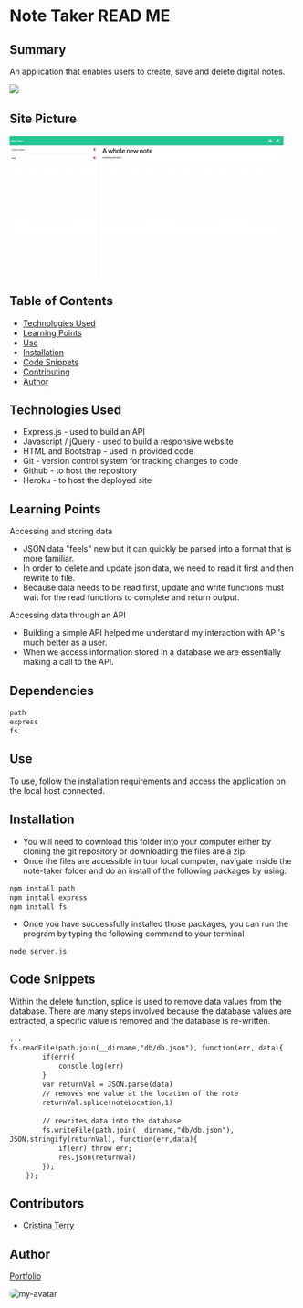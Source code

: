 # Note Taker READ ME
        
## Summary
        
An application that enables users to create, save and delete digital notes. 

<img src='https://img.shields.io/static/v1?label=License&message=MIT&color=brightgreen'> 

## Site Picture

![site](./public/assets/site-example.gif)
        
## Table of Contents

- [Technologies Used](#Technologies-Used)
- [Learning Points](#Learning-Points)
- [Use](#Use)
- [Installation](#Installation)
- [Code Snippets](#Code-Snippets)
- [Contributing](#Contributing)
- [Author](#Author)
        
## Technologies Used
- Express.js - used to build an API
- Javascript / jQuery - used to build a responsive website
- HTML and Bootstrap - used in provided code
- Git - version control system for tracking changes to code
- Github - to host the repository
- Heroku - to host the deployed site

## Learning Points

Accessing and storing data
- JSON data "feels" new but it can quickly be parsed into a format that is more familiar.
- In order to delete and update json data, we need to read it first and then rewrite to file.
- Because data needs to be read first, update and write functions must wait for the read functions to complete and return output.

Accessing data through an API
- Building a simple API helped me understand my interaction with API's much better as a user.
- When we access information stored in a database we are essentially making a call to the API.

## Dependencies
```
path
express
fs
```
        
## Use
To use, follow the installation requirements and access the application on the local host connected.

## Installation
- You will need to download this folder into your computer either by cloning the git repository or downloading the files are a zip.
- Once the files are accessible in tour local computer, navigate inside the note-taker folder and do an install of the following packages by using: 
```
npm install path
npm install express
npm install fs
```
- Once you have successfully installed those packages, you can run the program by typing the following command to your terminal
```
node server.js
```


## Code Snippets
Within the delete function, splice is used to remove data values from the database. There are many steps involved because the database values are extracted, a specific value is removed and the database is re-written.

```
...
fs.readFile(path.join(__dirname,"db/db.json"), function(err, data){
        if(err){
            console.log(err)
        }
        var returnVal = JSON.parse(data)
        // removes one value at the location of the note
        returnVal.splice(noteLocation,1)

        // rewrites data into the database
        fs.writeFile(path.join(__dirname,"db/db.json"), JSON.stringify(returnVal), function(err,data){
            if(err) throw err;
            res.json(returnVal)
        });
    });  
```

  
         
## Contributors
- [Cristina Terry](https://github.com/crisdc88)
            
        
## Author
[Portfolio](https://analoo.github.io/)

<img src='https://avatars3.githubusercontent.com/u/8609011?v=4' alt = "my-avatar" style = "width: 40px; border-radius: 15px;"/>
       


